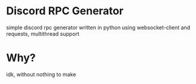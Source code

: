 # Discord RPC Generator
simple discord rpc generator written in python using websocket-client and requests, multithread support
# Why?
idk, without nothing to make